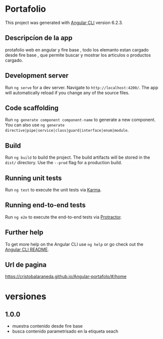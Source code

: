 # Portafolio 

This project was generated with [Angular CLI](https://github.com/angular/angular-cli) version 6.2.3.

## Descripcíon de la app
  protafolio web en angular y fire base , todo los elemanto estan cargado desde fire base , que permite buscar y mostrar los articulos o productos cargado.


## Development server

Run `ng serve` for a dev server. Navigate to `http://localhost:4200/`. The app will automatically reload if you change any of the source files.

## Code scaffolding

Run `ng generate component component-name` to generate a new component. You can also use `ng generate directive|pipe|service|class|guard|interface|enum|module`.

## Build

Run `ng build` to build the project. The build artifacts will be stored in the `dist/` directory. Use the `--prod` flag for a production build.

## Running unit tests

Run `ng test` to execute the unit tests via [Karma](https://karma-runner.github.io).

## Running end-to-end tests

Run `ng e2e` to execute the end-to-end tests via [Protractor](http://www.protractortest.org/).

## Further help

To get more help on the Angular CLI use `ng help` or go check out the [Angular CLI README](https://github.com/angular/angular-cli/blob/master/README.md).

## Url de pagina
https://cristobalaraneda.github.io/Angular-portafolo/#/home

# versiones
## 1.0.0
* muestra contenido desde fire base
* busca contenido parametrisado en la etiqueta seach


